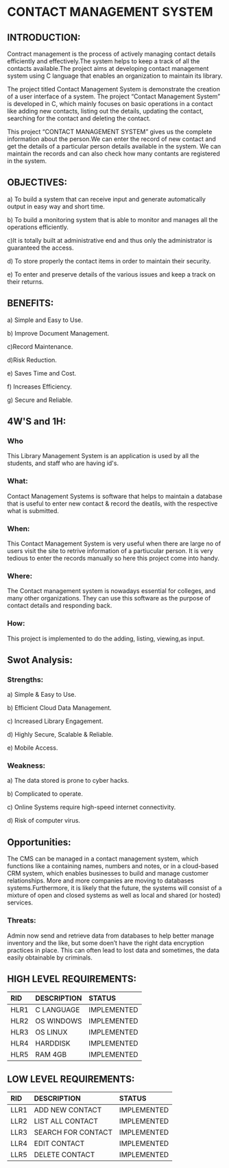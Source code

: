# **CONTACT MANAGEMENT SYSTEM**

## INTRODUCTION:

Contract management is the process of actively managing contact details efficiently and effectively.The system helps to keep a track of all the contacts available.The project aims at developing contact management system using C language that enables an organization to maintain its library.

The project titled Contact Management System is demonstrate the creation of a user interface of a system. The project “Contact Management System” is developed in C, which mainly focuses on basic operations in a contact like adding new contacts, listing out the details, updating the contact, searching for the contact and deleting the contact.

This project “CONTACT MANAGEMENT SYSTEM” gives us the complete information about the person.We can enter the record of new contact and get the details of a particular person details  available in the system. We can maintain the records and can also check how many contants are registered in the system. 

## OBJECTIVES:
a) To build a system that can receive input and generate automatically output in easy way and short time.

b) To build a monitoring system that is able to monitor and manages all the operations efficiently.

c)It is totally built at administrative end and thus only the administrator is guaranteed the access.

d) To store properly the contact items in order to maintain their security.

e) To enter and preserve details of the various issues and keep a track on their returns.

## **BENEFITS:**
a)  Simple and Easy to Use.

b) Improve Document Management.

c)Record Maintenance.

d)Risk Reduction.

e) Saves Time and Cost.

f) Increases Efficiency.

g) Secure and Reliable.

## **4W'S and 1H:**

### Who
This Library Management System is an application is used by all the students, and staff who are having id's.

### What:
Contact Management Systems is software that helps to maintain a database that is useful to enter new contact & record the deatils, with the respective what is submitted.

### When:
This Contact Management System is very useful when there are large no of users visit the site to retrive information of a partiucular person. It is very tedious to enter the records manually so here this project come into handy.

### Where:
The Contact management system is nowadays essential for colleges, and many other organizations. They can use this software as the purpose of contact details and responding back.

### How:
This project is implemented to do the adding, listing, viewing,as input.

## **Swot Analysis:**

### Strengths:
a) Simple & Easy to Use.

b) Efficient Cloud Data Management.

c) Increased Library Engagement.

d) Highly Secure, Scalable & Reliable. 

e) Mobile Access.

### Weakness:
a) The data stored is prone to cyber hacks.

b) Complicated to operate.

c) Online Systems require high-speed internet connectivity.

d) Risk of computer virus.

## Opportunities:
The CMS can be managed in a contact management system, which functions like a  containing names, numbers and notes, or in a cloud-based CRM system, which enables businesses to build and manage customer relationships. More and more companies are moving to  databases systems.Furthermore, it is likely that the future, the systems will consist of a mixture of open and closed systems as well as local and shared (or hosted) services. 

### Threats:
Admin now send and retrieve data from databases to help better manage inventory and the like, but some  doen’t have the right data encryption practices in place. This can often lead to lost data and sometimes, the data easily obtainable by criminals.

## HIGH LEVEL REQUIREMENTS:

|RID|DESCRIPTION|STATUS|
|:--|:----------|:-----|
|HLR1|C LANGUAGE|IMPLEMENTED|
|HLR2|OS WINDOWS|IMPLEMENTED|
|HLR3|OS LINUX|IMPLEMENTED|
|HLR4|HARDDISK|IMPLEMENTED|
|HLR5|RAM 4GB|IMPLEMENTED|

## LOW LEVEL REQUIREMENTS:

|RID|DESCRIPTION|STATUS|
|:--|:----------|:-----|
|LLR1|ADD NEW CONTACT|IMPLEMENTED|
|LLR2|LIST ALL CONTACT|IMPLEMENTED|
|LLR3|SEARCH FOR CONTACT|IMPLEMENTED|
|LLR4|EDIT CONTACT|IMPLEMENTED|
|LLR5|DELETE CONTACT|IMPLEMENTED|







